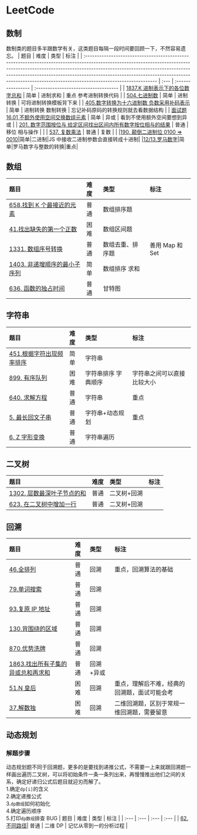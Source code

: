 # LeetCode

## 数制

数制类的题目多半跟数学有关，这类题目每隔一段时间要回顾一下，不然容易遗忘。
| 题目 | 难度 | 类型 | 标注 |
| :------------------------------------------------------------------------------------------------------------------------------------------------------------------------------------------------------------------------------------------------------------------------------------------------------------------------------------------------------ | :--- | :---------------- | :----------------------------------- |
| [1837.K 进制表示下的各位数字总和](./LeetCode%E9%A2%98%E8%A7%A3/1837.K%E8%BF%9B%E5%88%B6%E8%A1%A8%E7%A4%BA%E4%B8%8B%E7%9A%84%E5%90%84%E4%BD%8D%E6%95%B0%E5%AD%97%E6%80%BB%E5%92%8C.md) | 简单 | 进制求和 | 重点 参考进制转换代码 |
| [504.七进制数](./LeetCode%E9%A2%98%E8%A7%A3/504.%E4%B8%83%E8%BF%9B%E5%88%B6%E6%95%B0.md) | 简单 | 进制转换 | 可将进制转换模板背下来 |
| [405.数字转换为十六进制数 负数采用补码表示](./LeetCode%E9%A2%98%E8%A7%A3/405.%E6%95%B0%E5%AD%97%E8%BD%AC%E6%8D%A2%E4%B8%BA%E5%8D%81%E5%85%AD%E8%BF%9B%E5%88%B6%E6%95%B0%E8%B4%9F%E6%95%B0%E9%87%87%E7%94%A8%E8%A1%A5%E7%A0%81%E8%A1%A8%E7%A4%BA.md) | 简单 | 进制转换 数制转换 | 忘记补码原码的转换规则就去看数据结构 |
| [面试题 16.01 不额外使用空间交换数组元素](./LeetCode%E9%A2%98%E8%A7%A3/16.01.%E4%B8%8D%E9%A2%9D%E5%A4%96%E4%BD%BF%E7%94%A8%E7%A9%BA%E9%97%B4%E4%BA%A4%E6%8D%A2%E6%95%B0%E7%BB%84%E5%85%83%E7%B4%A0.md) | 简单 | 异或 | 看到不使用额外空间要想到异或 |
| [201. 数字范围按位与 给定区间找出区间内所有数字按位相与的结果](./LeetCode%E9%A2%98%E8%A7%A3/201.%E6%95%B0%E5%AD%97%E8%8C%83%E5%9B%B4%E6%8C%89%E4%BD%8D%E4%B8%8E%E7%BB%99%E5%AE%9A%E5%8C%BA%E9%97%B4%E6%89%BE%E5%87%BA%E5%8C%BA%E9%97%B4%E5%86%85%E6%89%80%E6%9C%89%E6%95%B0%E5%AD%97%E6%8C%89%E4%BD%8D%E7%9B%B8%E4%B8%8E%E7%9A%84%E7%BB%93%E6%9E%9C.md) | 普通 | 移位 相与操作 | |
| [537. 复数乘法](./LeetCode%E9%A2%98%E8%A7%A3/537.%20%E5%A4%8D%E6%95%B0%E4%B9%98%E6%B3%95.md) | 普通 | 复数 | |
|[190. 颠倒二进制位 0100 => 0010](./LeetCode%E9%A2%98%E8%A7%A3/190.%20%E9%A2%A0%E5%80%92%E4%BA%8C%E8%BF%9B%E5%88%B6%E4%BD%8D%200100%20%3D%3E%200010.md)|简单|二进制|JS 中接收二进制参数会直接转成十进制|
|[12/13.罗马数字](./LeetCode%E9%A2%98%E8%A7%A3//12.%20%E6%95%B4%E6%95%B0%E8%BD%AC%E7%BD%97%E9%A9%AC%E6%95%B0%E5%AD%97.md)|简单|罗马数字与整数的转换|重点|

## 数组

| 题目                                                                                                                                                                     | 难度 | 类型             | 标注            |
| :----------------------------------------------------------------------------------------------------------------------------------------------------------------------- | :--- | :--------------- | :-------------- |
| [658.找到 K 个最接近的元素](./LeetCode%E9%A2%98%E8%A7%A3/658.%E6%89%BE%E5%88%B0K%E4%B8%AA%E6%9C%80%E6%8E%A5%E8%BF%91%E7%9A%84%E5%85%83%E7%B4%A0.md)                      | 普通 | 数组排序题       |                 |
| [41.找出缺失的第一个正数](./LeetCode%E9%A2%98%E8%A7%A3/41.%E6%89%BE%E5%87%BA%E7%BC%BA%E5%A4%B1%E7%9A%84%E7%AC%AC%E4%B8%80%E4%B8%AA%E6%AD%A3%E6%95%B0.md)                 | 困难 | 数组区间题       |                 |
| [1331. 数组序号转换](./LeetCode%E9%A2%98%E8%A7%A3/1331.%E6%95%B0%E7%BB%84%E5%BA%8F%E5%8F%B7%E8%BD%AC%E6%8D%A2.md)                                                        | 普通 | 数组去重、排序题 | 善用 Map 和 Set |
| [1403. 非递增顺序的最小子序列](./LeetCode%E9%A2%98%E8%A7%A3/1403.%E9%9D%9E%E9%80%92%E5%A2%9E%E9%A1%BA%E5%BA%8F%E7%9A%84%E6%9C%80%E5%B0%8F%E5%AD%90%E5%BA%8F%E5%88%97.md) | 简单 | 数组排序 求和    |                 |
| [636. 函数的独占时间](./LeetCode%E9%A2%98%E8%A7%A3/636.%20%E5%87%BD%E6%95%B0%E7%9A%84%E7%8B%AC%E5%8D%A0%E6%97%B6%E9%97%B4.md)                                            | 普通 | 甘特图           |                 |

## 字符串

| 题目                                                                                                                                                       | 难度 | 类型                | 标注                       |
| :--------------------------------------------------------------------------------------------------------------------------------------------------------- | :--- | :------------------ | :------------------------- |
| [451.根据字符出现频率排序](./LeetCode%E9%A2%98%E8%A7%A3/451.%E6%A0%B9%E6%8D%AE%E5%AD%97%E7%AC%A6%E5%87%BA%E7%8E%B0%E9%A2%91%E7%8E%87%E6%8E%92%E5%BA%8F.md) | 简单 | 字符串              |                            |
| [899. 有序队列](./LeetCode%E9%A2%98%E8%A7%A3/899.%E6%9C%89%E5%BA%8F%E9%98%9F%E5%88%97.md)                                                                  | 困难 | 字符串排序 字典顺序 | 字符串之间可以直接比较大小 |
| [640. 求解方程](./LeetCode%E9%A2%98%E8%A7%A3/640.%20%E6%B1%82%E8%A7%A3%E6%96%B9%E7%A8%8B.md)                                                               | 普通 | 字符串              | 重点                       |
| [5. 最长回文子串](./LeetCode%E9%A2%98%E8%A7%A3/5.%20%E6%9C%80%E9%95%BF%E5%9B%9E%E6%96%87%E5%AD%90%E4%B8%B2.md)                                             | 普通 | 字符串+动态规划     | 重点                       |
| [6. Z 字形变换](./LeetCode%E9%A2%98%E8%A7%A3/6.Z%20%E5%AD%97%E5%BD%A2%E5%8F%98%E6%8D%A2.md)                                                                | 普通 | 字符串遍历          |                            |

## 二叉树

| 题目                                                                                                                                                          | 难度 | 类型        | 标注 |
| :------------------------------------------------------------------------------------------------------------------------------------------------------------ | :--- | :---------- | :--- |
| [1302. 层数最深叶子节点的和](./LeetCode%E9%A2%98%E8%A7%A3/1302.%E5%B1%82%E6%95%B0%E6%9C%80%E6%B7%B1%E5%8F%B6%E5%AD%90%E8%8A%82%E7%82%B9%E7%9A%84%E5%92%8C.md) | 普通 | 二叉树+回溯 |      |
| [ 623. 在二叉树中增加一行](./LeetCode%E9%A2%98%E8%A7%A3/623.%E5%9C%A8%E4%BA%8C%E5%8F%89%E6%A0%91%E4%B8%AD%E5%A2%9E%E5%8A%A0%E4%B8%80%E8%A1%8C.md)             | 普通 | 二叉树+回溯 |      |

## 回溯

| 题目                                                                                                                                                                                                     | 难度 | 类型      | 标注                                         |
| :------------------------------------------------------------------------------------------------------------------------------------------------------------------------------------------------------- | :--- | :-------- | :------------------------------------------- |
| [46.全排列](./LeetCode%E9%A2%98%E8%A7%A3/46.%E5%85%A8%E6%8E%92%E5%88%97.md)                                                                                                                              | 普通 | 回溯      | 重点，回溯算法的基础                         |
| [79.单词搜索](./LeetCode%E9%A2%98%E8%A7%A3/79.%E5%8D%95%E8%AF%8D%E6%90%9C%E7%B4%A2.md)                                                                                                                   | 普通 | 回溯      |                                              |
| [93.复原 IP 地址](./LeetCode%E9%A2%98%E8%A7%A3/93.%E5%A4%8D%E5%8E%9FIP%E5%9C%B0%E5%9D%80.md)                                                                                                             | 普通 | 回溯      |                                              |
| [130.背围绕的区域](./LeetCode%E9%A2%98%E8%A7%A3/130.%E8%A2%AB%E5%9B%B4%E7%BB%95%E7%9A%84%E5%8C%BA%E5%9F%9F.md)                                                                                           | 普通 | 回溯      |                                              |
| [870.优势洗牌](./LeetCode%E9%A2%98%E8%A7%A3/870.%E4%BC%98%E5%8A%BF%E6%B4%97%E7%89%8C.md)                                                                                                                 | 普通 | 回溯      |                                              |
| [1863.找出所有子集的异或总和再求和](./LeetCode%E9%A2%98%E8%A7%A3/1863.%E6%89%BE%E5%87%BA%E6%89%80%E6%9C%89%E5%AD%90%E9%9B%86%E7%9A%84%E5%BC%82%E6%88%96%E6%80%BB%E5%92%8C%E5%86%8D%E6%B1%82%E5%92%8C.md) | 普通 | 回溯+异或 |                                              |
| [51.N 皇后](./LeetCode%E9%A2%98%E8%A7%A3/51.N%E7%9A%87%E5%90%8E.md)                                                                                                                                      | 困难 | 回溯      | 重点，理解后不难，经典的回溯题，面试可能会考 |
| [37.解数独](./LeetCode%E9%A2%98%E8%A7%A3/37.%E8%A7%A3%E6%95%B0%E7%8B%AC.md)                                                                                                                              | 困难 | 回溯      | 二维回溯题，区别于常规一维回溯题，需要留意   |

## 动态规划

### 解题步骤

动态规划题不同于回溯题，更多的是要找到递推公式，不需要一上来就跟回溯题一样画出遍历二叉树，可以将初始条件一条一条列出来，再慢慢推出他们之间的关系，确定好递归公式后题目就迎刃而解了。  
1.确定`dp[i]`的含义  
2.确定递推公式  
3.`dp数组`如何初始化  
4.确定遍历顺序  
5.打印`dp数组`排查 BUG
| 题目 | 难度 | 类型 | 标注 |
| :--- | :--- | :--- | :--- |
| [62. 不同路径](./LeetCode%E9%A2%98%E8%A7%A3/62.%20%E4%B8%8D%E5%90%8C%E8%B7%AF%E5%BE%84.md)| 普通 | 二维 DP | 记忆从零到一的分析过程 |

